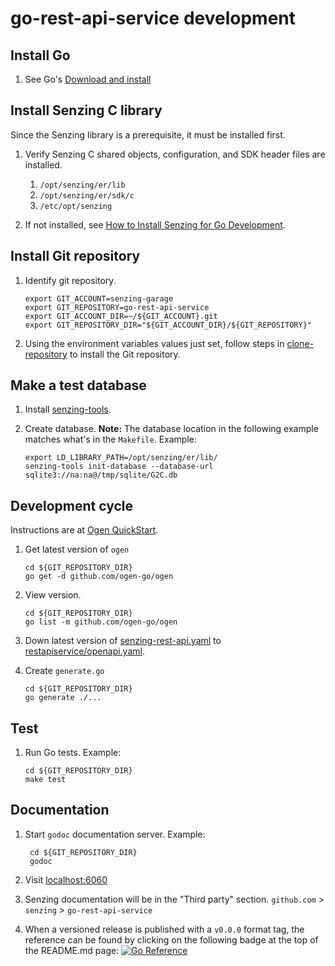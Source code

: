 # go-rest-api-service development

## Install Go

1. See Go's [Download and install](https://go.dev/doc/install)

## Install Senzing C library

Since the Senzing library is a prerequisite, it must be installed first.

1. Verify Senzing C shared objects, configuration, and SDK header files are installed.
    1. `/opt/senzing/er/lib`
    1. `/opt/senzing/er/sdk/c`
    1. `/etc/opt/senzing`

1. If not installed, see
   [How to Install Senzing for Go Development](https://github.com/senzing-garage/knowledge-base/blob/main/HOWTO/install-senzing-for-go-development.md).

## Install Git repository

1. Identify git repository.

    ```console
    export GIT_ACCOUNT=senzing-garage
    export GIT_REPOSITORY=go-rest-api-service
    export GIT_ACCOUNT_DIR=~/${GIT_ACCOUNT}.git
    export GIT_REPOSITORY_DIR="${GIT_ACCOUNT_DIR}/${GIT_REPOSITORY}"

    ```

1. Using the environment variables values just set, follow steps in
   [clone-repository](https://github.com/senzing-garage/knowledge-base/blob/main/HOWTO/clone-repository.md) to install the Git repository.

## Make a test database

1. Install
   [senzing-tools](https://github.com/senzing-garage/senzing-tools#install).
1. Create database.
   **Note:** The database location in the following example matches what's in the `Makefile`.
   Example:

    ```console
    export LD_LIBRARY_PATH=/opt/senzing/er/lib/
    senzing-tools init-database --database-url sqlite3://na:na@/tmp/sqlite/G2C.db
    ```

## Development cycle

Instructions are at
[Ogen QuickStart](https://ogen.dev/docs/intro/).

1. Get latest version of `ogen`

    ```console
    cd ${GIT_REPOSITORY_DIR}
    go get -d github.com/ogen-go/ogen
    ```

1. View version.

    ```console
    cd ${GIT_REPOSITORY_DIR}
    go list -m github.com/ogen-go/ogen
    ```

1. Down latest version of
   [senzing-rest-api.yaml](https://raw.githubusercontent.com/senzing-garage/senzing-rest-api-specification/main/senzing-rest-api.yaml)
   to
   [restapiservice/openapi.yaml](https://github.com/senzing-garage/go-rest-api-service/blob/main/restapiservice/openapi.yaml).

1. Create `generate.go`

    ```console
    cd ${GIT_REPOSITORY_DIR}
    go generate ./...
    ```

## Test

1. Run Go tests.
   Example:

     ```console
     cd ${GIT_REPOSITORY_DIR}
     make test

     ```

## Documentation

1. Start `godoc` documentation server.
   Example:

    ```console
     cd ${GIT_REPOSITORY_DIR}
     godoc

    ```

1. Visit [localhost:6060](http://localhost:6060)
1. Senzing documentation will be in the "Third party" section.
   `github.com` > `senzing` > `go-rest-api-service`

1. When a versioned release is published with a `v0.0.0` format tag,
the reference can be found by clicking on the following badge at the top of the README.md page:
[![Go Reference](https://pkg.go.dev/badge/github.com/senzing-garage/go-rest-api-service.svg)](https://pkg.go.dev/github.com/senzing-garage/go-rest-api-service)
